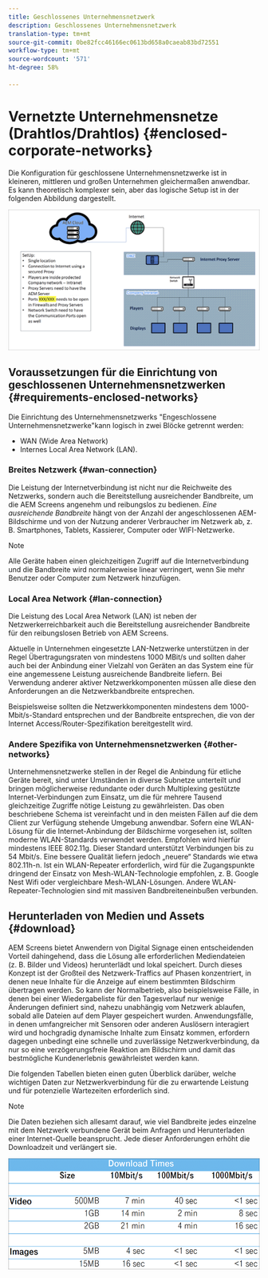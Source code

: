 ```yaml
---
title: Geschlossenes Unternehmensnetzwerk
description: Geschlossenes Unternehmensnetzwerk
translation-type: tm+mt
source-git-commit: 0be82fcc46166ec0613bd658a0caeab83bd72551
workflow-type: tm+mt
source-wordcount: '571'
ht-degree: 58%

---
```



# Vernetzte Unternehmensnetze (Drahtlos/Drahtlos) {#enclosed-corporate-networks}

Die Konfiguration für geschlossene Unternehmensnetzwerke ist in kleineren, mittleren und großen Unternehmen gleichermaßen anwendbar. Es kann theoretisch komplexer sein, aber das logische Setup ist in der folgenden Abbildung dargestellt.

![](/help/using/assets/enclosed-network-1.png)

## Voraussetzungen für die Einrichtung von geschlossenen Unternehmensnetzwerken {#requirements-enclosed-networks}

Die Einrichtung des Unternehmensnetzwerks &quot;Engeschlossene Unternehmensnetzwerke&quot;kann logisch in zwei Blöcke getrennt werden:

* WAN (Wide Area Network)
* Internes Local Area Network (LAN).

### Breites Netzwerk {#wan-connection}

Die Leistung der Internetverbindung ist nicht nur die Reichweite des Netzwerks, sondern auch die Bereitstellung ausreichender Bandbreite, um die AEM Screens angenehm und reibungslos zu bedienen.
*Eine ausreichende Bandbreite* hängt von der Anzahl der angeschlossenen AEM-Bildschirme und von der Nutzung anderer Verbraucher im Netzwerk ab, z. B. Smartphones, Tablets, Kassierer, Computer oder WIFI-Netzwerke.

>[!NOTE]
>Alle Geräte haben einen gleichzeitigen Zugriff auf die Internetverbindung und die Bandbreite wird normalerweise linear verringert, wenn Sie mehr Benutzer oder Computer zum Netzwerk hinzufügen.

### Local Area Network {#lan-connection}

Die Leistung des Local Area Network (LAN) ist neben der Netzwerkerreichbarkeit auch die Bereitstellung ausreichender Bandbreite für den reibungslosen Betrieb von AEM Screens.

Aktuelle in Unternehmen eingesetzte LAN-Netzwerke unterstützen in der Regel Übertragungsraten von mindestens 1000 MBit/s und sollten daher auch bei der Anbindung einer Vielzahl von Geräten an das System eine für eine angemessene Leistung ausreichende Bandbreite liefern. Bei Verwendung anderer aktiver Netzwerkkomponenten müssen alle diese den Anforderungen an die Netzwerkbandbreite entsprechen.

Beispielsweise sollten die Netzwerkkomponenten mindestens dem 1000-Mbit/s-Standard entsprechen und der Bandbreite entsprechen, die von der Internet Access/Router-Spezifikation bereitgestellt wird.

### Andere Spezifika von Unternehmensnetzwerken {#other-networks}

Unternehmensnetzwerke stellen in der Regel die Anbindung für etliche Geräte bereit, sind unter Umständen in diverse Subnetze unterteilt und bringen möglicherweise redundante oder durch Multiplexing gestützte Internet-Verbindungen zum Einsatz, um die für mehrere Tausend gleichzeitige Zugriffe nötige Leistung zu gewährleisten.
Das oben beschriebene Schema ist vereinfacht und in den meisten Fällen auf die dem Client zur Verfügung stehende Umgebung anwendbar.
Sofern eine WLAN-Lösung für die Internet-Anbindung der Bildschirme vorgesehen ist, sollten moderne WLAN-Standards verwendet werden. Empfohlen wird hierfür mindestens IEEE 802.11g. Dieser Standard unterstützt Verbindungen bis zu 54 Mbit/s. Eine bessere Qualität liefern jedoch „neuere“ Standards wie etwa 802.11h-n. Ist ein WLAN-Repeater erforderlich, wird für die Zugangspunkte dringend der Einsatz von Mesh-WLAN-Technologie empfohlen, z. B. Google Nest Wifi oder vergleichbare Mesh-WLAN-Lösungen.
Andere WLAN-Repeater-Technologien sind mit massiven Bandbreiteneinbußen verbunden.

## Herunterladen von Medien und Assets {#download}

AEM Screens bietet Anwendern von Digital Signage einen entscheidenden Vorteil dahingehend, dass die Lösung alle erforderlichen Mediendateien (z. B. Bilder und Videos) herunterlädt und lokal speichert. Durch dieses Konzept ist der Großteil des Netzwerk-Traffics auf Phasen konzentriert, in denen neue Inhalte für die Anzeige auf einem bestimmten Bildschirm übertragen werden.
So kann der Normalbetrieb, also beispielsweise Fälle, in denen bei einer Wiedergabeliste für den Tagesverlauf nur wenige Änderungen definiert sind, nahezu unabhängig vom Netzwerk ablaufen, sobald alle Dateien auf dem Player gespeichert wurden. Anwendungsfälle, in denen umfangreicher mit Sensoren oder anderen Auslösern interagiert wird und hochgradig dynamische Inhalte zum Einsatz kommen, erfordern dagegen unbedingt eine schnelle und zuverlässige Netzwerkverbindung, da nur so eine verzögerungsfreie Reaktion am Bildschirm und damit das bestmögliche Kundenerlebnis gewährleistet werden kann.

Die folgenden Tabellen bieten einen guten Überblick darüber, welche wichtigen Daten zur Netzwerkverbindung für die zu erwartende Leistung und für potenzielle Wartezeiten erforderlich sind.

>[!NOTE]
>Die Daten beziehen sich allesamt darauf, wie viel Bandbreite jedes einzelne mit dem Netzwerk verbundene Gerät beim Anfragen und Herunterladen einer Internet-Quelle beansprucht. Jede dieser Anforderungen erhöht die Downloadzeit und verlängert sie.

![](/help/using/assets/enclosed-network-download.png)